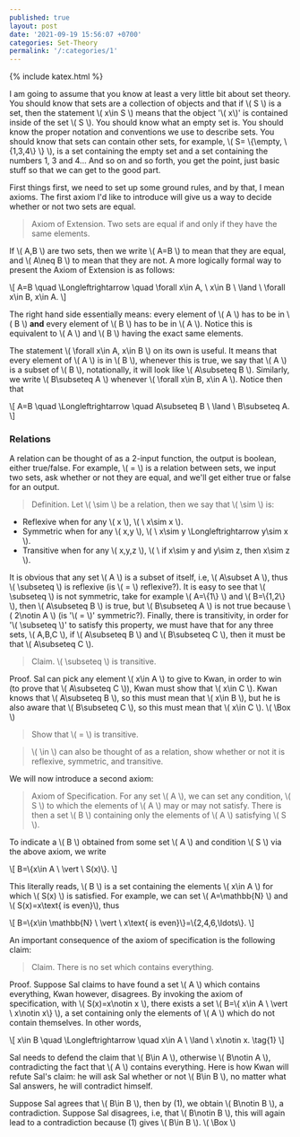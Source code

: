 ```yaml
---
published: true
layout: post
date: '2021-09-19 15:56:07 +0700'
categories: Set-Theory
permalink: '/:categories/1'
---
```

{% include katex.html %}

I am going to assume that you know at least a very little bit about set theory. You should know that sets are a collection of objects and that if \\( S \\) is a set, then the statement \\( x\in S \\) means that the object '\\( x\\)' is contained inside of the set \\( S \\). You should know what an empty set is. You should know the proper notation and conventions we use to describe sets. You should know that sets can contain other sets, for example, \\( S= \\{\empty, \\{1,3,4\\} \\} \\), is a set containing the empty set and a set containing the numbers 1, 3 and 4... And so on and so forth, you get the point, just basic stuff so that we can get to the good part.

First things first, we need to set up some ground rules, and by that, I mean axioms. The first axiom I'd like to introduce will give us a way to decide whether or not two sets are equal.

> Axiom of Extension. Two sets are equal if and only if they have the same elements.

If \\( A,B \\) are two sets, then we write \\( A=B \\) to mean that they are equal, and \\( A\neq B \\) to mean that they are not. A more logically formal way to present the Axiom of Extension is as follows:

\\[ A=B \quad \Longleftrightarrow \quad \forall x\in A, \ x\in B \ \land \ \forall x\in B, x\in A. \\]

The right hand side essentially means: every element of \\( A \\) has to be in \\( B \\) **and** every element of \\( B \\) has to be in \\( A \\). Notice this is equivalent to \\( A \\) and \\( B \\) having the exact same elements.

The statement \\( \forall x\in A, x\in B \\) on its own is useful. It means that every element of \\( A \\) is in \\( B \\), whenever this is true, we say that \\( A \\) is a subset of \\( B \\), notationally, it will look like \\( A\subseteq B \\). Similarly, we write \\( B\subseteq A \\) whenever \\( \forall x\in B, x\in A \\). Notice then that

\\[ A=B \quad \Longleftrightarrow \quad A\subseteq B \ \land \ B\subseteq A. \\]

### Relations

A relation can be thought of as a 2-input function, the output is boolean, either true/false. For example, \\( = \\) is a relation between sets, we input two sets, ask whether or not they are equal, and we'll get either true or false for an output.

> Definition. Let \\( \sim \\) be a relation, then we say that \\( \sim \\) is:
- Reflexive when for any \\( x \\), \\( \ x\sim x \\).
- Symmetric when for any \\( x,y \\), \\( \ x\sim y \Longleftrightarrow y\sim x \\).
- Transitive when for any \\( x,y,z \\), \\( \ if x\sim y and y\sim z, then x\sim z \\).

It is obvious that any set \\( A \\) is a subset of itself, i.e, \\( A\subset A \\), thus \\( \subseteq \\) is reflexive (is \\( = \\) reflexive?). It is easy to see that \\( \subseteq \\) is not symmetric, take for example \\( A=\\{1\\} \\) and \\( B=\\{1,2\\} \\), then \\( A\subseteq B \\) is true, but \\( B\subseteq A \\) is not true because \\( 2\notin A \\) (is '\\( = \\)' symmetric?). Finally, there is transitivity, in order for '\\( \subseteq \\)' to satisfy this property, we must have that for any three sets, \\( A,B,C \\), if \\( A\subseteq B \\) and \\( B\subseteq C \\), then it must be that \\( A\subseteq C \\). 

> Claim. \\( \subseteq \\) is transitive.

Proof. Sal can pick any element \\( x\in A \\) to give to Kwan, in order to win (to prove that \\( A\subseteq C \\)), Kwan must show that \\( x\in C \\). Kwan knows that \\( A\subseteq B \\), so this must mean that \\( x\in B \\), but he is also aware that \\( B\subseteq C \\), so this must mean that \\( x\in C \\). \\( \Box \\)

> Show that \\( = \\) is transitive.

> \\( \in \\) can also be thought of as a relation, show whether or not it is reflexive, symmetric, and transitive. 

We will now introduce a second axiom:

> Axiom of Specification. For any set \\( A \\), we can set any condition, \\( S \\) to which the elements of \\( A \\) may or may not satisfy. There is then a set \\( B \\) containing only the elements of \\( A \\) satisfying \\( S \\).

To indicate a \\( B \\) obtained from some set \\( A \\) and condition \\( S \\) via the above axiom, we write

\\[ B=\\{x\in A \ \vert \ S(x)\\}. \\]

This literally reads, \\( B \\) is a set containing the elements \\( x\in A \\) for which \\( S(x) \\) is satisfied. For example, we can set \\( A=\mathbb{N} \\) and \\( S(x)=x\text{ is even}\\), thus

\\[ B=\\{x\in \mathbb{N} \ \vert \ x\text{ is even}\\}=\\{2,4,6,\ldots\\}. \\]

An important consequence of the axiom of specification is the following claim:

> Claim. There is no set which contains everything.

Proof. Suppose Sal claims to have found a set \\( A \\) which contains everything, Kwan however, disagrees. By invoking the axiom of specification, with \\( S(x)=x\notin x \\), there exists a set \\( B=\\{ x\in A \ \vert \ x\notin x\\} \\), a set containing only the elements of \\( A \\) which do not contain themselves. In other words,

\\[ x\in B \quad \Longleftrightarrow \quad x\in A \ \land \ x\notin x. \tag{1} \\]

Sal needs to defend the claim that \\( B\in A \\), otherwise \\( B\notin A \\), contradicting the fact that \\( A \\) contains everything. Here is how Kwan will refute Sal's claim: he will ask Sal whether or not \\( B\in B \\), no matter what Sal answers, he will contradict himself. 

Suppose Sal agrees that \\( B\in B \\), then by (1), we obtain \\( B\notin B \\), a contradiction. Suppose Sal disagrees, i.e, that \\( B\notin B \\), this will again lead to a contradiction because (1) gives \\( B\in B \\). \\( \Box \\)
